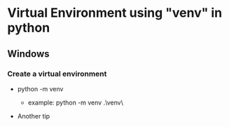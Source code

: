 # Virtual Environment using "venv" in python

## Windows

### Create a virtual environment
- python -m venv <path> 

    * example: python -m venv .\venv\

- Another tip



